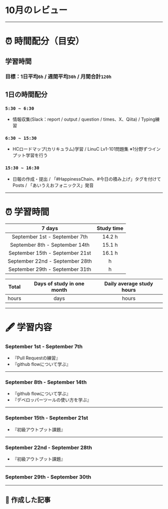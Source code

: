 # 10月のレビュー
---

# ⏰ 時間配分（目安）
## 学習時間
### 目標：1日平均`6h` / 週間平均`30h` / 月間合計`120h`
 
## 1日の時間配分
### `5:30 ~ 6:30`
- 情報収集(Slack：report / output / question / times、X、Qiita) / Typing練習
### `6:30 ~ 15:30`
- HCロードマップ(カリキュラム)学習 / LinuC Lv1-101問題集 ※1分野ずつインプット学習を行う
### `15:30 ~ 16:30`
- 日報の作成・提出 / 「#HappinessChain、#今日の積み上げ」タグを付けてPosts / 「あいうえおフォニックス」発音
---

# ⏰ 学習時間
| 7 days | Study time |
| :---: | :---: |
| September 1st - September 7th | 14.2 h |
| September 8th - September 14th | 15.1 h |
| September 15th - September 21st | 16.1 h |
| September 22nd - September 28th |  h |
| September 29th - September 31th |  h |

| Total | Days of study in one month | Daily average study hours |
| :---: | :---: | :---: |
|  hours |  days |  hours |
---


# 🖋️ 学習内容
### September 1st - September 7th 
- 『Pull Requestの練習』
- 『github flowについて学ぶ』

---


### September 8th - September 14th
- 『github flowについて学ぶ』
- 『デベロッパーツールの使い方を学ぶ』
---


### September 15th - September 21st
- 『初級アウトプット課題』
---


### September 22nd - September 28th
- 『初級アウトプット課題』
---


### September 29th - September 30th
---


## 📰 作成した記事
